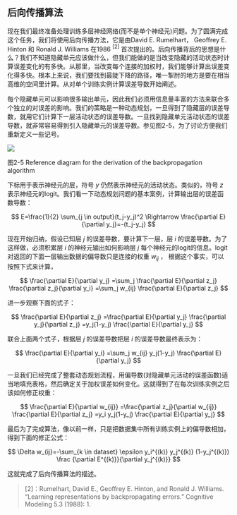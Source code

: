 ## 后向传播算法
现在我们最终准备处理训练多层神经网络(而不是单个神经元)问题。为了圆满完成这个任务，我们将使用后向传播方法，它是由David E. Rumelhart， Geoffrey E. Hinton 和 Ronald J. Williams 在1986 $^{[2]}$ 首次提出的。后向传播背后的思想是什么？我们不知道隐藏单元应该做什么，但我们能做的是当改变隐藏的活动状态时计算误差变化的有多快。从那里，当改变每个连接的加权时，我们能够计算出误差变化得多快。根本上来说，我们要找到最陡下降的路径，唯一掣肘的地方是要在相当高维的空间里计算。从对单个训练实例计算误差导数开始阐述。

每个隐藏单元可以影响很多输出单元，因此我们必须用信息量丰富的方法来联合多个独立的对误差的影响。我们的策略是一种动态规划，一旦得到了隐藏层的误差导数，就用它们计算下一层活动状态的误差导数。一旦找到隐藏单元活动状态的误差导数，就非常容易得到引入隐藏单元的误差导数。参见图2-5，为了讨论方便我们重新定义一些记号。

![](https://github.com/lucasbyAI/Fundamental_of_Deep_Learning_ZH/blob/master/images_folder/Fig2-5.png)

图2-5 Reference diagram for the derivation of the backpropagation algorithm

下标用于表示神经元的层，符号 $y$ 仍然表示神经元的活动状态。类似的，符号 $z$ 表示神经元的logit。我们看一下动态规划问题的基本案例，计算输出层的误差函数导数：

$$
E=\frac{1}{2} \sum_{j \in output}(t_j-y_j)^2
\Rightarrow
\frac{\partial E}{\partial y_j}=-(t_j-y_j)
$$

现在开始归纳，假设已知层 $j$ 的误差导数，要计算下一层，层 $i$ 的误差导数。为了这样做，必须积累层 $i$ 的神经元输出如何影响层 $j$ 每个神经元的logit的信息。logit对返回的下面一层输出数据的偏导数只是连接的权重 $w_{ij}$ ， 根据这个事实，可以按照下式来计算，

$$
\frac{\partial E}{\partial y_j}
=\sum_j \frac{\partial E}{\partial z_j} \frac{\partial z_j}{\partial y_i}
=\sum_j w_{ij} \frac{\partial E}{\partial z_j}
$$

进一步观察下面的式子：

$$
\frac{\partial E}{\partial z_j}
=\frac{\partial E}{\partial y_j} \frac{\partial y_j}{\partial z_j}
=y_j(1-y_j) \frac{\partial E}{\partial y_j}
$$

联合上面两个式子，根据层 $j$ 的误差导数把层 $i$ 的误差导数最终表示为：

$$
\frac{\partial E}{\partial y_i}
=\sum_j w_{ij} y_j(1-y_j) \frac{\partial E}{\partial y_j}
$$

一旦我们已经完成了整套动态规划流程，用偏导数(对隐藏单元活动的误差函数)适当地填充表格，然后确定关于加权误差如何变化。这就得到了在每次训练实例之后该如何修正权重：

$$
\frac{\partial E}{\partial w_{ij}}
=\frac{\partial z_j}{\partial w_{ij}} \frac{\partial E}{\partial z_j}
=y_i y_j(1-y_j)  \frac{\partial E}{\partial y_j}
$$

最后为了完成算法，像以前一样，只是把数据集中所有训练实例上的偏导数相加，得到下面的修正公式：

$$
\Delta w_{ij}=-\sum_{k \in dataset} \epsilon y_i^{(k)} y_j^{(k)} (1-y_j^{(k)}) \frac {\partial E^{(k)}}{\partial y_j^{(k)}}
$$

这就完成了后向传播算法的描述。

> [2]：Rumelhart, David E., Geoffrey E. Hinton, and Ronald J. Williams. “Learning representations by backpropagating
errors.” Cognitive Modeling 5.3 (1988): 1.
